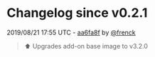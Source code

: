 # Changelog since v0.2.1

2019/08/21 17:55 UTC - [aa6fa8f](https://github.com/hassio-addons/addon-bitwarden/commit/aa6fa8f34c367d45650258bb229b1a8e7282d291) by [@frenck](https://github.com/frenck)
> :arrow_up: Upgrades add-on base image to v3.2.0 

